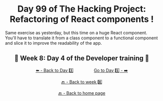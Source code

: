 <h1 align="center">Day 99 of The Hacking Project: Refactoring of React components !</h1>

Same exercise as yesterday, but this time on a huge React component. You'll have to translate it from a class component to a functional component and slice it to improve the readability of the app.

<h2 align="center">🎉 Week 8: Day 4 of the Developer training 🎉</h2>

<div align="center">
  
  [⬅️ - Back to Day 3️⃣](https://github.com/BenjaminCharmes/THP_Developer/tree/main/Week_8/Day_3)
  &nbsp;&nbsp;&nbsp;&nbsp;&nbsp;&nbsp;&nbsp;&nbsp;&nbsp;&nbsp;&nbsp;&nbsp;&nbsp;&nbsp;&nbsp;
  [Go to Day 5️⃣ - ➡️](https://github.com/BenjaminCharmes/THP_Developer/tree/main/Week_8/Day_5)

</div>

<div align="center">

  [🔙 - Back to week 8️⃣](https://github.com/BenjaminCharmes/THP_Developer/tree/main/Week_8)

  [🔙 - Back to home page](https://github.com/BenjaminCharmes/THP_Developer)

</div>
